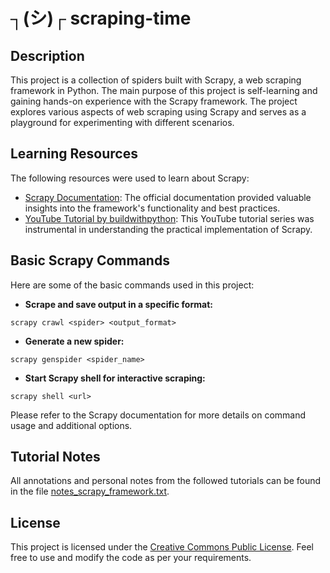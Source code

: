 # ┐(シ)┌ scraping-time 

## Description
This project is a collection of spiders built with Scrapy, a web scraping framework in Python. The main purpose of this project is self-learning and gaining hands-on experience with the Scrapy framework. The project explores various aspects of web scraping using Scrapy and serves as a playground for experimenting with different scenarios.

## Learning Resources
The following resources were used to learn about Scrapy:
- [Scrapy Documentation](https://docs.scrapy.org/): The official documentation provided valuable insights into the framework's functionality and best practices.
- [YouTube Tutorial by buildwithpython](https://www.youtube.com/watch?v=ve_0h4Y8nuI&list=PLhTjy8cBISEqkN-5Ku_kXG4QW33sxQo0t&index=2): This YouTube tutorial series was instrumental in understanding the practical implementation of Scrapy.

## Basic Scrapy Commands
Here are some of the basic commands used in this project:

- **Scrape and save output in a specific format:**
```shell
scrapy crawl <spider> <output_format>
```

- **Generate a new spider:**
```shell
scrapy genspider <spider_name>
```

- **Start Scrapy shell for interactive scraping:**
```shell
scrapy shell <url>
```

Please refer to the Scrapy documentation for more details on command usage and additional options.

## Tutorial Notes
All annotations and personal notes from the followed tutorials can be found in the file [notes_scrapy_framework.txt](https://raw.githubusercontent.com/VCauthon/scraping-time/main/notes_scrapy_framework.txt).

## License
This project is licensed under the [Creative Commons Public License](https://creativecommons.org/licenses/by/4.0/). Feel free to use and modify the code as per your requirements.
